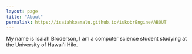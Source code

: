 ```yaml
---
layout: page
title: "About"
permalink: https://isaiahkoamalu.github.io/iskobrEngine/ABOUT
---
```


My name is Isaiah Broderson, I am a computer science student studying at the University of Hawai'i Hilo.
